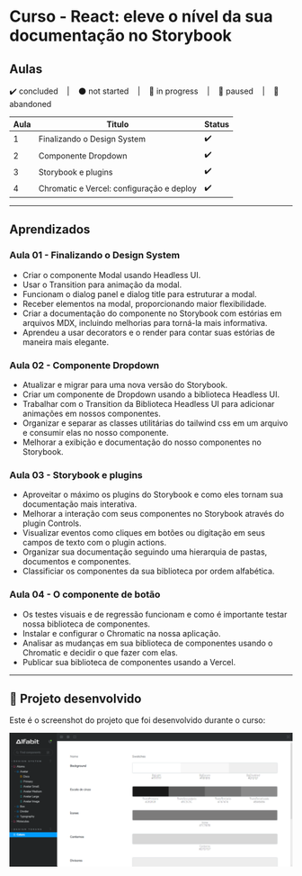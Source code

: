 # Curso - React: eleve o nível da sua documentação no Storybook

## Aulas
<p>
  ✔️ concluded &nbsp;&nbsp;&nbsp;|&nbsp;&nbsp;&nbsp;
  ⚫ not started &nbsp;&nbsp;&nbsp;|&nbsp;&nbsp;&nbsp;
  🔵 in progress &nbsp;&nbsp;&nbsp;|&nbsp;&nbsp;&nbsp;
  🔶 paused &nbsp;&nbsp;&nbsp;|&nbsp;&nbsp;&nbsp;
  🔴 abandoned 
</p>

| Aula | Titulo | Status |
| --- | --- | --- |
| 1 | Finalizando o Design System | ✔️ |
| 2 | Componente Dropdown | ✔️ |
| 3 | Storybook e plugins | ✔️ |
| 4 | Chromatic e Vercel: configuração e deploy | ✔️ |

---

## Aprendizados

### Aula 01 - Finalizando o Design System
<ul>
  <li>Criar o componente Modal usando Headless UI.</li>
  <li>Usar o Transition para animação da modal.</li>
  <li>Funcionam o dialog panel e dialog title para estruturar a modal.</li>
  <li>Receber elementos na modal, proporcionando maior flexibilidade.</li>
  <li>Criar a documentação do componente no Storybook com estórias em arquivos MDX, incluindo melhorias para torná-la mais informativa.</li>
  <li>Aprendeu a usar decorators e o render para contar suas estórias de maneira mais elegante.</li>
</ul>

### Aula 02 - Componente Dropdown
<ul>
  <li>Atualizar e migrar para uma nova versão do Storybook.</li>
  <li>Criar um componente de Dropdown usando a biblioteca Headless UI.</li>
  <li>Trabalhar com o Transition da Biblioteca Headless UI para adicionar animações em nossos componentes.</li>
  <li>Organizar e separar as classes utilitárias do tailwind css em um arquivo e consumir elas no nosso componente.</li>
  <li>Melhorar a exibição e documentação do nosso componentes no Storybook.</li>
</ul>

### Aula 03 - Storybook e plugins
<ul>
  <li>Aproveitar o máximo os plugins do Storybook e como eles tornam sua documentação mais interativa.</li>
  <li>Melhorar a interação com seus componentes no Storybook através do plugin Controls.</li>
  <li>Visualizar eventos como cliques em botões ou digitação em seus campos de texto com o plugin actions.</li>
  <li>Organizar sua documentação seguindo uma hierarquia de pastas, documentos e componentes.</li>
  <li>Classificiar os componentes da sua biblioteca por ordem alfabética.</li>
</ul>

### Aula 04 - O componente de botão
<ul>
  <li>Os testes visuais e de regressão funcionam e como é importante testar nossa biblioteca de componentes.</li>
  <li>Instalar e configurar o Chromatic na nossa aplicação.</li>
  <li>Analisar as mudanças em sua biblioteca de componentes usando o Chromatic e decidir o que fazer com elas.</li>
  <li>Publicar sua biblioteca de componentes usando a Vercel.
 </li>
</ul>


---

## 🎯 Projeto desenvolvido
Este é o screenshot do projeto que foi desenvolvido durante o curso:

<p align="center">
  <img alt="Miniatura da imagem do projeto"src="../../.github/thumbs/alfabit3-preview.svg">
</p>